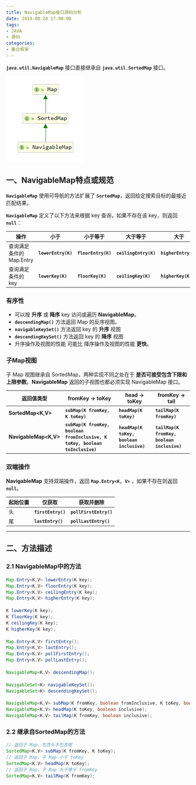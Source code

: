```yaml
---
title: NavigableMap接口源码分析
date: 2019-08-28 17:00:00
tags:
- JAVA
- 源码
categories:
- 集合框架
---
```


**`java.util.NavigableMap`** 接口直接继承自 **`java.util.SortedMap`** 接口。

![NavigableMap接口继承关系](NavigableMap-source-analysis/NavigableMap1.png "NavigableMap接口继承关系")

<!-- more -->

## 一、NavigableMap特点或规范

**`NavigableMap`** 使用可导航的方法扩展了 **`SortedMap`**，返回给定搜索目标的最接近匹配结果。

**`NavigableMap`** 定义了以下方法来根据 key 查询，如果不存在该 key，则返回 **`null`**：

| 操作 | 小于 | 小于等于 | 大于等于 | 大于 |
| --- | --- | --- | --- | --- |
| 查询满足条件的 Map.Entry | **`lowerEntry(K)`** | **`floorEntry(K)`** | **`ceilingEntry(K)`** | **`higherEntry(K)`** |
| 查询满足条件的 key | **`lowerKey(K)`** | **`floorKey(K)`** | **`ceilingKey(K)`** | **`higherKey(K)`** |

### 有序性

- 可以按 **升序** 或 **降序** key 访问或遍历 **NavigableMap**。
- **`descendingMap()`** 方法返回 Map 的反序视图。
- **`navigableKeySet()`** 方法返回 key 的 **升序** 视图
- **`descendingKeySet()`** 方法返回 key 的 **降序** 视图
- 升序操作及视图的性能 可能比 降序操作及视图的性能 **更快**。

### 子Map视图

子 Map 视图继承自 SortedMap，两种实现不同之处在于 **是否可接受包含下限和上限参数**。**NavigableMap** 返回的子视图也都必须实现 NavigableMap 接口。

| 返回值类型 | fromKey -> toKey | head -> toKey | fromKey -> tail |
| --- | --- | --- | --- |
| **SortedMap<K,V>** | **`subMap(K fromKey, K toKey)`** | **`headMap(K toKey)`** | **`tailMap(K fromKey)`** |
| **NavigableMap<K,V>** | **`subMap(K fromKey, boolean fromInclusive, K toKey, boolean toInclusive)`** | **`headMap(K toKey, boolean inclusive)`** | **`tailMap(K fromKey, boolean inclusive)`** |


### 双端操作

**NavigableMap** 支持双端操作，返回 **`Map.Entry<K, V>`** ，如果不存在则返回 **`null`**。

| 起始位置 | 仅获取 | 获取并删除 |
| --- | --- | --- |
| 头 | **`firstEntry()`** | **`pollFirstEntry()`** |
| 尾 | **`lastEntry()`** | **`pollLastEntry()`** |

---

## 二、方法描述

### 2.1 NavigableMap中的方法

```java
Map.Entry<K,V> lowerEntry(K key);
Map.Entry<K,V> floorEntry(K key);
Map.Entry<K,V> ceilingEntry(K key);
Map.Entry<K,V> higherEntry(K key);

K lowerKey(K key);
K floorKey(K key);
K ceilingKey(K key);
K higherKey(K key);

Map.Entry<K,V> firstEntry();
Map.Entry<K,V> lastEntry();
Map.Entry<K,V> pollFirstEntry();
Map.Entry<K,V> pollLastEntry();

NavigableMap<K,V> descendingMap();

NavigableSet<K> navigableKeySet();
NavigableSet<K> descendingKeySet();

NavigableMap<K,V> subMap(K fromKey, boolean fromInclusive, K toKey, boolean toInclusive);
NavigableMap<K,V> headMap(K toKey, boolean inclusive);
NavigableMap<K,V> tailMap(K fromKey, boolean inclusive);
```

### 2.2 继承自SortedMap的方法

```java
// 返回子 Map，包含头不包含尾
SortedMap<K,V> subMap(K fromKey, K toKey);
// 返回子 Map，子 Map 小于 toKey
SortedMap<K,V> headMap(K toKey);
// 返回子 Map，子 Map 大于等于 fromKey
SortedMap<K,V> tailMap(K fromKey);
```
